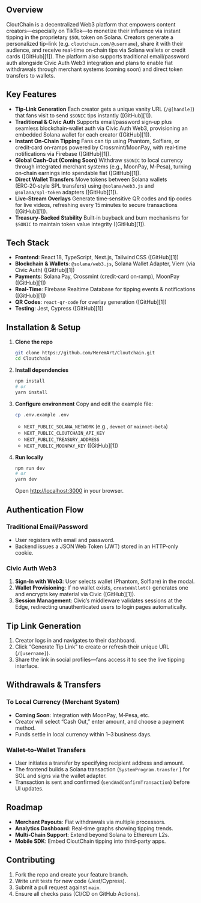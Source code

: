 ## Overview

CloutChain is a decentralized Web3 platform that empowers content creators—especially on TikTok—to monetize their influence via instant tipping in the proprietary `$SOL` token on Solana. Creators generate a personalized tip–link (e.g. `cloutchain.com/@username`), share it with their audience, and receive real‑time on‑chain tips via Solana wallets or credit cards ([GitHub][1]). The platform also supports traditional email/password auth alongside Civic Auth Web3 integration and plans to enable fiat withdrawals through merchant systems (coming soon) and direct token transfers to wallets.

## Key Features

- **Tip‑Link Generation**
  Each creator gets a unique vanity URL (`/@[handle]`) that fans visit to send `$SONIC` tips instantly ([GitHub][1]).
- **Traditional & Civic Auth**
  Supports email/password sign‑up plus seamless blockchain‑wallet auth via Civic Auth Web3, provisioning an embedded Solana wallet for each creator ([GitHub][1]).
- **Instant On‑Chain Tipping**
  Fans can tip using Phantom, Solflare, or credit‑card on‑ramps powered by Crossmint/MoonPay, with real‑time notifications via Firebase ([GitHub][1]).
- **Global Cash‑Out (Coming Soon)**
  Withdraw `$SONIC` to local currency through integrated merchant systems (e.g., MoonPay, M‑Pesa), turning on‑chain earnings into spendable fiat ([GitHub][1]).
- **Direct Wallet Transfers**
  Move tokens between Solana wallets (ERC‑20‑style SPL transfers) using `@solana/web3.js` and `@solana/spl‑token` adapters ([GitHub][1]).
- **Live‑Stream Overlays**
  Generate time‑sensitive QR codes and tip codes for live videos, refreshing every 15 minutes to secure transactions ([GitHub][1]).
- **Treasury‑Backed Stability**
  Built‑in buyback and burn mechanisms for `$SONIC` to maintain token value integrity ([GitHub][1]).

## Tech Stack

- **Frontend**: React 18, TypeScript, Next.js, Tailwind CSS ([GitHub][1])
- **Blockchain & Wallets**: `@solana/web3.js`, Solana Wallet Adapter, Viem (via Civic Auth) ([GitHub][1])
- **Payments**: Solana Pay, Crossmint (credit‑card on‑ramp), MoonPay ([GitHub][1])
- **Real‑Time**: Firebase Realtime Database for tipping events & notifications ([GitHub][1])
- **QR Codes**: `react-qr-code` for overlay generation ([GitHub][1])
- **Testing**: Jest, Cypress ([GitHub][1])

## Installation & Setup

1. **Clone the repo**

   ```bash
   git clone https://github.com/MeremArt/Cloutchain.git
   cd Cloutchain
   ```

2. **Install dependencies**

   ```bash
   npm install
   # or
   yarn install
   ```

3. **Configure environment**
   Copy and edit the example file:

   ```bash
   cp .env.example .env
   ```

   - `NEXT_PUBLIC_SOLANA_NETWORK` (e.g., `devnet` or `mainnet-beta`)
   - `NEXT_PUBLIC_CLOUTCHAIN_API_KEY`
   - `NEXT_PUBLIC_TREASURY_ADDRESS`
   - `NEXT_PUBLIC_MOONPAY_KEY` ([GitHub][1])

4. **Run locally**

   ```bash
   npm run dev
   # or
   yarn dev
   ```

   Open [http://localhost:3000](http://localhost:3000) in your browser.

## Authentication Flow

### Traditional Email/Password

- User registers with email and password.
- Backend issues a JSON Web Token (JWT) stored in an HTTP‑only cookie.

### Civic Auth Web3

1. **Sign‑In with Web3**: User selects wallet (Phantom, Solflare) in the modal.
2. **Wallet Provisioning**: If no wallet exists, `createWallet()` generates one and encrypts key material via Civic ([GitHub][1]).
3. **Session Management**: Civic’s middleware validates sessions at the Edge, redirecting unauthenticated users to login pages automatically.

## Tip Link Generation

1. Creator logs in and navigates to their dashboard.
2. Click “Generate Tip Link” to create or refresh their unique URL (`/[username]`).
3. Share the link in social profiles—fans access it to see the live tipping interface.

## Withdrawals & Transfers

### To Local Currency (Merchant System)

- **Coming Soon**: Integration with MoonPay, M‑Pesa, etc.
- Creator will select “Cash Out,” enter amount, and choose a payment method.
- Funds settle in local currency within 1–3 business days.

### Wallet‑to‑Wallet Transfers

- User initiates a transfer by specifying recipient address and amount.
- The frontend builds a Solana transaction (`SystemProgram.transfer` ) for SOL and signs via the wallet adapter.
- Transaction is sent and confirmed (`sendAndConfirmTransaction`) before UI updates.

## Roadmap

- **Merchant Payouts**: Fiat withdrawals via multiple processors.
- **Analytics Dashboard**: Real‑time graphs showing tipping trends.
- **Multi‑Chain Support**: Extend beyond Solana to Ethereum L2s.
- **Mobile SDK**: Embed CloutChain tipping into third‑party apps.

## Contributing

1. Fork the repo and create your feature branch.
2. Write unit tests for new code (Jest/Cypress).
3. Submit a pull request against `main`.
4. Ensure all checks pass (CI/CD on GitHub Actions).
